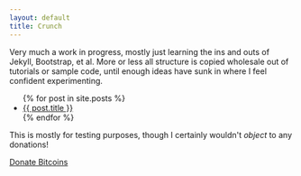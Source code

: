 ```yaml
---
layout: default
title: Crunch
---
```


Very much a work in progress, mostly just learning the ins and outs of Jekyll, Bootstrap, et al. More or less all structure
is copied wholesale out of tutorials or sample code, until enough ideas have sunk in where I feel confident experimenting.

<ul>
  {% for post in site.posts %}
    <li>
      <a href="{{ post.url }}">{{ post.title }}</a>
    </li>
  {% endfor %}
</ul>

This is mostly for testing purposes, though I certainly wouldn't <i>object</i> to any donations!

<a class="coinbase-button" data-code="56c4a06eb3b916fd79bd1c758ae16b39" data-button-style="donation_large" href="https://coinbase.com/checkouts/56c4a06eb3b916fd79bd1c758ae16b39">Donate Bitcoins</a>
<script src="https://coinbase.com/assets/button.js" type="text/javascript"></script>